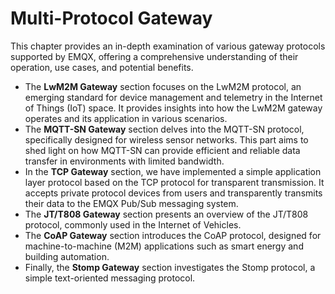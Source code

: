 # Multi-Protocol Gateway

This chapter provides an in-depth examination of various gateway protocols supported by EMQX, offering a comprehensive understanding of their operation, use cases, and potential benefits.

- The **LwM2M Gateway** section focuses on the LwM2M protocol, an emerging standard for device management and telemetry in the Internet of Things (IoT) space. It provides insights into how the LwM2M gateway operates and its application in various scenarios.
- The **MQTT-SN Gateway** section delves into the MQTT-SN protocol, specifically designed for wireless sensor networks. This part aims to shed light on how MQTT-SN can provide efficient and reliable data transfer in environments with limited bandwidth.
- In the **TCP Gateway** section, we have implemented a simple application layer protocol based on the TCP protocol for transparent transmission. It accepts private protocol devices from users and transparently transmits their data to the EMQX Pub/Sub messaging system.
- The **JT/T808 Gateway** section presents an overview of the JT/T808 protocol, commonly used in the Internet of Vehicles. 
- The **CoAP Gateway** section introduces the CoAP protocol, designed for machine-to-machine (M2M) applications such as smart energy and building automation. 
- Finally, the **Stomp Gateway** section investigates the Stomp protocol, a simple text-oriented messaging protocol. 